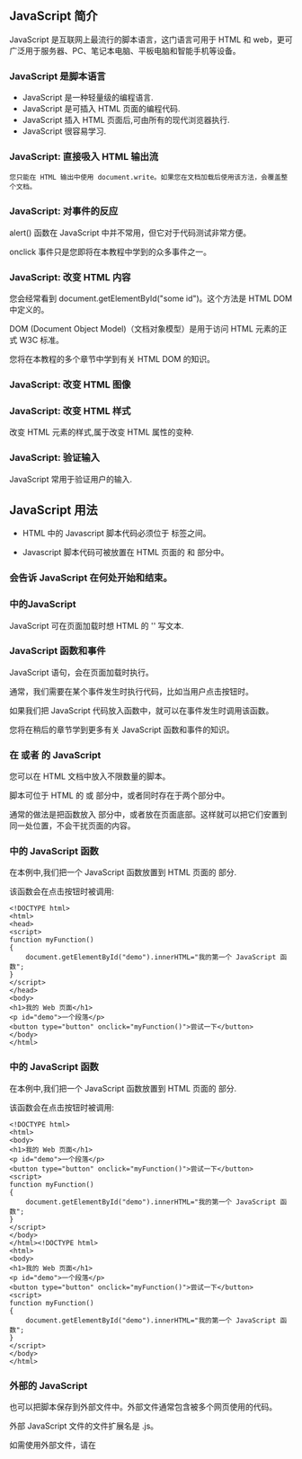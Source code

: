 ## JavaScript 简介

JavaScript 是互联网上最流行的脚本语言，这门语言可用于 HTML 和 web，更可广泛用于服务器、PC、笔记本电脑、平板电脑和智能手机等设备。

### JavaScript 是脚本语言

- JavaScript 是一种轻量级的编程语言.
- JavaScript 是可插入 HTML 页面的编程代码.
- JavaScript 插入 HTML 页面后,可由所有的现代浏览器执行.
- JavaScript 很容易学习.

### JavaScript: 直接吸入 HTML 输出流

	您只能在 HTML 输出中使用 document.write。如果您在文档加载后使用该方法，会覆盖整个文档。

### JavaScript: 对事件的反应

alert() 函数在 JavaScript 中并不常用，但它对于代码测试非常方便。

onclick 事件只是您即将在本教程中学到的众多事件之一。

### JavaScript: 改变 HTML 内容

您会经常看到 document.getElementById("some id")。这个方法是 HTML DOM 中定义的。

DOM (Document Object Model)（文档对象模型）是用于访问 HTML 元素的正式 W3C 标准。

您将在本教程的多个章节中学到有关 HTML DOM 的知识。

### JavaScript: 改变 HTML 图像

### JavaScript: 改变 HTML 样式

改变 HTML 元素的样式,属于改变 HTML 属性的变种.

### JavaScript: 验证输入

JavaScript 常用于验证用户的输入.

## JavaScript 用法

- HTML 中的 Javascript 脚本代码必须位于 <script> 与 </script> 标签之间。

- Javascript 脚本代码可被放置在 HTML 页面的 <body> 和 <head> 部分中。

### <script> 标签

如需在 HTML 页面中插入 JavaScript，请使用 <script> 标签。

<script> 和 </script> 会告诉 JavaScript 在何处开始和结束。

### <body> 中的JavaScript

JavaScript 可在页面加载时想 HTML 的 '<body>' 写文本.

### JavaScript 函数和事件

JavaScript 语句，会在页面加载时执行。

通常，我们需要在某个事件发生时执行代码，比如当用户点击按钮时。

如果我们把 JavaScript 代码放入函数中，就可以在事件发生时调用该函数。

您将在稍后的章节学到更多有关 JavaScript 函数和事件的知识。

### 在 <head> 或者 <body> 的 JavaScript

您可以在 HTML 文档中放入不限数量的脚本。

脚本可位于 HTML 的 <body> 或 <head> 部分中，或者同时存在于两个部分中。

通常的做法是把函数放入 <head> 部分中，或者放在页面底部。这样就可以把它们安置到同一处位置，不会干扰页面的内容。

### <head> 中的 JavaScript 函数

在本例中,我们把一个 JavaScript 函数放置到 HTML 页面的 <head> 部分.

该函数会在点击按钮时被调用:

```
<!DOCTYPE html>
<html>
<head>
<script>
function myFunction()
{
    document.getElementById("demo").innerHTML="我的第一个 JavaScript 函数";
}
</script>
</head>
<body>
<h1>我的 Web 页面</h1>
<p id="demo">一个段落</p>
<button type="button" onclick="myFunction()">尝试一下</button>
</body>
</html>
```

### <body> 中的 JavaScript 函数

在本例中,我们把一个 JavaScript 函数放置到 HTML 页面的<body> 部分.

该函数会在点击按钮时被调用:

```
<!DOCTYPE html>
<html>
<body>
<h1>我的 Web 页面</h1>
<p id="demo">一个段落</p>
<button type="button" onclick="myFunction()">尝试一下</button>
<script>
function myFunction()
{
    document.getElementById("demo").innerHTML="我的第一个 JavaScript 函数";
}
</script>
</body>
</html><!DOCTYPE html>
<html>
<body>
<h1>我的 Web 页面</h1>
<p id="demo">一个段落</p>
<button type="button" onclick="myFunction()">尝试一下</button>
<script>
function myFunction()
{
    document.getElementById("demo").innerHTML="我的第一个 JavaScript 函数";
}
</script>
</body>
</html>
```

### 外部的 JavaScript

也可以把脚本保存到外部文件中。外部文件通常包含被多个网页使用的代码。

外部 JavaScript 文件的文件扩展名是 .js。

如需使用外部文件，请在 <script> 标签的 "src" 属性中设置该 .js 文件：

```
<!DOCTYPE html>
<html>
<body>
<script src="myScript.js"></script>
</body>
</html>
```

你可以将脚本放置于 <head> 或者 <body>中，放在 <script> 标签中的脚本与外部引用的脚本运行效果完全一致。

myScript.js 文件代码如下：

```
function myFunction()
{
    document.getElementById("demo").innerHTML="我的第一个 JavaScript 函数";
}
```

外部脚本不能包含 '<script>' 标签.

## JavaScript Vscode & AI 编程助手

VSCode 完整安装教程参考：https://www.runoob.com/vscode/vscode-tutorial.html

AI 编程助手 —— Fitten Code

## Chrome 浏览器中执行 JavaScript 

参考 https://www.runoob.com/js/js-chrome.html

## JavaScript 输出

### JavaScript 没有任何打印或者输出的函数

### JavaScript 显示数据

JavaScript 可以通过不同的方式来输出数据：

- 使用 window.alert() 弹出警告框.

- 使用 document.write() 方法将内容写到 HTML 文档中。

- 使用 innerHTML 写入到 HTML 元素。

- 使用 console.log() 写入到浏览器的控制台。

### 使用 window.alert()

可以弹出警告框来显示数据:

```
<!DOCTYPE html>
<html>
<body>
<h1>我的第一个页面</h1><p>我的第一个段落。</p>
	
<script>window.alert(5 + 6);
</script>

</body>
</html>
```

### 操作 HTML 元素

如需从 JavaScript 访问某个 HTML 元素,可以是使用 document.getElementByld(Id) 方法.

请使用 'Id' 属性来表示 HTML 元素,bing innerHTML 来获取或插入元素内容:

```
<!DOCTYPE html><html>
<body>

<h1>我的第一个 Web 页面</h1>

	<p id="demo">我的第一个段落</p>

<script>
	document.getElementById("demo").innerHTML = "段落已修改。";
</script>

</body>
</html>
```

以上 JavaScript 语句 (在<script>标签中) 可以在 web 浏览器中执行:

**document.getElementByld("demo")** 是使用 Id 属性来查找 HTML 元素的 JavaScript 代码.

**innerHTML="段落已修改."** 是用于修改元素的 HTML 内容(innerHTML)的 JavaScript 代码.

***在本教程中*** 
- 在大多数情况下,在本教程中,我们将使用上面描述的方法来输出

- 上面的例子直接把 Id="demo" 的 <p> 元素写到 HTML 文档输出中

### 写到 HTML 问到

处于测试目的,可以将 JavaScript 直接写在 HTML 文档中:

```
<!DOCTYPE html><html>
<body><h1>我的第一个 Web 页面</h1>
	<p>我的第一个段落。</p>
	<script>document.write(Date());
</script>

</body>
</html>
```

- 使用 document.write() 可以向文档写入内容.

- 如果在文档已完成加载后执行 document.write,整个 HTML 页面将被覆盖.

```
<!DOCTYPE html>
<html>
<body>
<h1>我的第一个 Web 页面</h1>
<p>我的第一个段落。</p>
<button onclick="myFunction()">点我</button>
<script>
function myFunction() {
   	document.write(Date());
}
</script>
</body>
</html>
```

### 写到控制台

- 如果浏览器支持调试,可以使用 console.log() 方法在浏览器中显示 JavaScript 值.
- 浏览器中使用 F12 来启用调试模式,在调试窗口中点击 "Console" 菜单.

```
<!DOCTYPE html>
<html>
<body>
<h1>我的第一个 Web 页面</h1>
<script>
a = 5;
b = 6;
c = a + b;
console.log(c);
</script>

</body>
</html>
```

***程序中调试是测试,查找及减少 bug(错误)的过程.***

## JavaScript 语法

JavaScript 是一个程序语言.语法规则定义了语言结构.

### JavaScript 语法

- JavaScript 是一个脚本语言

- 它是一个轻量级,但功能强大的编程语言

### JavaScript 字面量

在编程语言中,一般固定值称为字面量,如 3.14

**数字 (Number) 字面量** 可以是整数或者小数,或者是科学计数(e).

**字符串 (String) 字面量** 可以使用单引号或双引号

**表达式字面量** 用于计算

**数组(Array) 字面量** 定义一个数组

**对象(Object) 字面量** 定义一个对象

**函数(Function) 字面量** 定义一个函数

### JavaScript 变量

在编程语言中,变量用于存储数据值

JavaScript 使用关键字 var 来定义变量,使用等号来为变量赋值:

```
var x, lengthx = 5
length = 6
```

变量可以通过变量名访问.在指令式语言中,变量通常是可变的.字面量是一个恒定的值.

变量是一个**名称**.字面量是一个**值**

### JavaScript 操作符

JavaScript 使用 **算数运算符** 来计算值

JavaScript 使用 **赋值运算符** 给变量赋值

JavaScript 语言有多种类型的运算符:

|类型|示例|描述|
|:---:|:---:|:---:|
|赋值,算数和运算符|= + - * /|在 JS 运算符中描述|
|条件,比较及逻辑运算符|== != < >|在 JS 比较运算符中描述|

### JavaScript 语句

在 HTML 中,JavaScript 语句用于向浏览器发出命令.

语句是用分号分隔:

```
x = 5 + 6;
y = x * 10;
```

### JavaScript 关键字

JavaScript 关键字用于识别要执行的操作.

和其他任何编程语言一样,JavaScript 保留了一些关键字为自己所用.

**var** 关键字告诉浏览器创建一个新的变量:

```
var x = 5 + 6;
var y = x * 10;
```

JavaScript 同样保留了一些关键字,这些关键字在当前的语言版本中并没有使用,但在以后 JavaScript 扩展中会用到.

以下是 JavaScript 中最重要的保留关键字 (按字母顺序):

```
abstract	else	instanceof	super
boolean	enum	int	switch
break	export	interface	synchronized
byte	extends	let	this
case	false	long	throw
catch	final	native	throws
char	finally	new	transient
class	float	null	true
const	for	package	try
continue	function	private	typeof
debugger	goto	protected	var
default	if	public	void
delete	implements	return	volatile
do	import	short	while
double	in	static	with
```

### JavaScript 注释

双斜杠 // 后的内容会被浏览器忽略

### JavaScript 数据类型

JavaScript 有多种数据类型: 数字、字符串、数组、对象等等：

```
var length = 16;                                  // Number 通过数字字面量赋值 
var points = x * 10;                              // Number 通过表达式字面量赋值
var lastName = "Johnson";                         // String 通过字符串字面量赋值
var cars = ["Saab", "Volvo", "BMW"];              // Array  通过数组字面量赋值
var person = {firstName:"John", lastName:"Doe"};  // Object 通过对象字面量赋值
```

数据类型的概念

编程语言中,数据类型是一个非常重要的内容.

为了可以操作变量,了解数据类型的概念非常重要.

如果没有使用数据类型,以下实例将无法执行:

```
16 + "Volvo"
```

16 加上 "Volvo" 是如何计算呢? 以上会产生一个错误还是输出以下结果呢？

```
"16Volvo"
```
可以在浏览器尝试执行以上代码查看效果.

### JavaScript 函数

JavaScript 语句可以写在函数内,函数可以重复引用:

**引用一个函数**=调用函数(执行函数内的语句).

```
function myFunction(a, b) {
   	return a * b;         
                     
// 返回 a 乘以 b 的结果
}
```

### JavaScript 字母大小写

JavaScript 对大小写是敏感的.

当编写 JavaScript 语句时,请留意是否关闭大小写切换键.

函数 **getElementByld** 与 **getElementBylD** 是不同的.

同样,变量 **myVariable** 与 **MyVariable** 也是不同的.

### JavaScript 字符集

JavaScript 使用 Unicode 字符集.

Unicode 覆盖了所有的字符,包含标点等字符.

如需进一步了解,请学习 [完整 Unicode 参考手册](https://www.runoob.com/charsets/ref-html-utf8.html)

***JavaScript 中,常见的是驼峰法的命名规则,如 lastName(而不是lastname).***

## JavaScript 语句

JavaScript 语句向浏览器发出的命名.语句的作用是告诉浏览器该做什么.

### JavaScript 语句

JavaScript 语句是发给浏览器的命令.

这些命令的作用是告诉浏览器要做的事情.

下面的 JavaScript 语句向 id="demo" 的 HTML 元素输出文本 "你好 Dolly":

```
document.getElementById("demo").innerHTML = "你好 Dolly";
```

### 分号 ;

分号用于分隔 JavaScript 语句.

通常我们在每条可执行的语句结尾添加分号.

使用分号的另一用处是在一行中编写多条语句.

```
a = 5;
b = 6;
c = a + b;
以上实例也可以这么写:
a = 5; b = 6; c = a + b;
```

***也可能看到不带有分号的案例.在 JavaScript 中,用分号来结束语句是可选的.***

### JavaScript 代码

JavaScript 代码是 JavaScript 语句的序列.

浏览器按照编写顺序依次执行每条语句.

本例向网页输出一个标题和两个段落:

```
document.getElementById("demo").innerHTML="你好 Dolly";
document.getElementById("myDIV").innerHTML="你最近怎么样?";
```

### JavaScript 代码块

JavaScript 可以分批地组合起来.

代码块以左花括号开始,右花括号结束.

代码块的作用是一并地执行语句序列.

本例向网页输出一个标题和两个段落:

```
function myFunction()
{
    document.getElementById("demo").innerHTML="你好Dolly";
    document.getElementById("myDIV").innerHTML="你最近怎么样?";
}
```

### JavaScript 语句标识符

JavaScript 语句通常以一个 **语句标识符** 为开始,并执行该语句.

语句标识符是留着关键字不能作为变量名使用.

下表列出了 JavaScript 语句标识符(关键字):

|语句|描述|
|:---:|:---:|
|break|用于跳出循环.|
|catch|语句块,在 try 语句块执行出错时执行 catch 语句块.|
|continue|跳过循环中的一个迭代|
|do...while|跳过循环中的一个迭代.|
|for|在条件语句为 true 时,可以将代码块执行指定的次数.|
|for...in|用于遍历数组或者对象的属性 (对数组或者对象的属性进行循环操作).|
|function|定义一个函数|
|if...else|用于基于不同的条件来执行不同的动作.|
|return|返回结果,并退出函数|
|switch|用于基于不同的条件来执行不同的动作.|
|throw|抛出 (生成) 错误.|
|try|实现错误处理,与 catch 一同使用.|
|var|声明一个变量.|
|while|当条件语句为 true 时,执行语句块.|

### 空格

JavaScript 会忽略多余的空格.可以向脚本添加空格,来提高其可读性.下面的两行代码是等效的:

```
var person="runoob";
var person = "runoob";
```

### 对代码行进行折行

可以在文本字符串中使用反斜杠对代码行进行换行.下面的例子是正确的显示:

```
document.write("你好 \
世界!");
```

不过,不能向这样换行:

```
document.write \ 
("你好世界!");
```

**知识点**: JavaScript 是脚本语言,浏览器会在读取代码时,逐行地执行脚本代码.而对于传统编程来说,会在执行前对所有代码进行编译.

## JavaScript 注释

JavaScript 注释可用于提高代码的可读性.

### JavaScript 注释

JavaScript 不会执行注释.

可以添加注释来对 JavaScript 进行解释,或者提高代码的可读性.

单行注释以 // 开头.

本例用单行注释来解释代码:

```
// 输出标题：
document.getElementById("myH1").innerHTML="欢迎来到我的主页";
// 输出段落：
document.getElementById("myP").innerHTML="这是我的第一个段落。";
```

### JavaScript 多行注释

多行注释以 /* 开始,以 */ 结尾.

下面的例子使用多行注释来解释代码:

```
/*
下面的这些代码会输出
一个标题和一个段落
并将代表主页的开始
*/
document.getElementById("myH1").innerHTML="欢迎来到我的主页";
document.getElementById("myP").innerHTML="这是我的第一个段落。";
```

### 使用注释来阻止执行

在下面的例子中,注释用于阻止其中一条代码行的执行 (可用于调试):

```
// document.getElementById("myH1").innerHTML="欢迎来到我的主页";
document.getElementById("myP").innerHTML="这是我的第一个段落。";
```

在下面的例子中,注释用于阻止代码块的执行 (可用于调试):

```
/*
document.getElementById("myH1").innerHTML="欢迎来到我的主页";
document.getElementById("myP").innerHTML="这是我的第一个段落。";
*/
```

### 在行末使用注释

在下面的例子中,我们把注释放到代码行的结尾处:

```
var x=5;    // 声明 x 并把 5 赋值给它
var y=x+2;  // 声明 y 并把 x+2 赋值给它
```

## JavaScript 变量

变量是用于存储信息的"容器".

在 JavaScript 中,变量用于存储数据,并可以在程序执行过程中动态更改.

在 JavaScript 中,变量可以存储各种类型的数据,如数字、字符串、对象、函数等.

变量名是标识符,用于引用存储在变量中的数据.

在 JavaScript 中,可以使用 var、let 和 const 关键字来声明变量。

- var：ES5 引入的变量声明方式，具有函数作用域。

- let：ES6 引入的变量声明方式，具有块级作用域。

- const：ES6 引入的常量声明方式，具有块级作用域，且值不可变。

```
var x=5;
var y=6;
var z=x+y;
```

**就像代数那样**

x=5

y=6 

z=x+y

在代数中,我们使用字母(比如 x) 来保存值 (比如 5).

通过上面的表达式 z=x+y,我们能够计算出 z 的值为 11.

在 JavaScript 中,这些字母被称为变量.

***可以把变量看作存储数据的容器.***

### JavaScript 变量

与代数一样,JavaScript 变量可用于存放值 (比如 x = 5) 和表达式 (比如 z = x + y).

变量可以使用短名称 (比如 x 和 y),也可以使用描述性更好的名称 (比如 age,sum,totavolume).

- 变量必须以字母开头

- 变量也能以 $ 和 _ 符号开头 (不过我们不推荐这么做)

- 变量名称对大小写敏感 (y 和 Y 是不同的变量)

***JavaScript 语句和 JavaScript 变量都对大小写敏感.***

### JavaScript 数据类型

JavaScript 变量还能保存其他数据类型,比如文本值(name="Bill Gates").

在 JavaScript 中,类似 "Bill Gates" 这样一条文本被称为字符串.

JavaScript 变量有很多种类型,但是现在,我们只关注数字和字符串.

当我们向变量分配文本值时,应该用双引号或单引号包围这个值.

当我们向变量赋的值是数值时,不要使用引号.如果我们用引号包围数值,该值会被作为文本来处理.

```
var pi=3.14;  
// 如果你熟悉 ES6，pi 可以使用 const 关键字，表示一个常量
// const pi = 3.14;
var person="John Doe";
var answer='Yes I am!';
```

### 声明 (创建) JavaScript 变量

在 JavaScript 中创建变量通常称为"声明"变量.

我们使用 var 关键词来声明变量:

```
var carname;
```

变量声明之后,该变量是空的 (它没有值).

如需向变量赋值,请使用等号:

```
carname="Volvo";
```

不过也可以在声明变量时对其赋值:

```
var carname="Volvo";
```

在下面的例子中,我们创建了名为 carname 的变量,并向其赋值"Volvo",然后把它放入 id="demo" 的 HTML 段落中:

```
var carname="Volvo";
document.getElementById("demo").innerHTML=carname;
```

**var 声明特点**:

- 变量可以重复声明 (覆盖原变量).

- 变量未赋值时,默认值为 undefined.

- var 声明的变量会提升 (Hoisting),但不会初始化.

***一个好的编程习惯,在代码开始处,统一对需要的变量进行声明.***

### 一条语句,多个变量

我们可以在一条语句中声明很多变量.该语句以 var 开头,并使用逗号分隔变量即可:

```
var lastname="Doe", age=30, job="carpenter";
```

声明也可横跨多行:

```
var lastname="Doe",
age=30,
job="carpenter";
```

一条语句中声明的多个变量不可以同时赋同一个值:

```
var x, y, z = 1;
```

x,y 为 undefined, z 为 1.

### Value = undefined

在计算机程序中,经常会声明无值的变量.未使用值来声明的变量,其值实际上是 undefined.

在执行过以下语句后,变量 carname 的值将是 undefined:

```
var carname;
```
### 重新声明 JavaScript 变量

若果重新声明 JavaScript 变量,该变量的值不会丢失.

在以下两条语句执行后,变量 carname 的值依然是 "Volvo":

```
var
carname="Volvo"; 
var carname;
```

### JavaScript 算数

我们可以通过 JavaScript 变量来做算数,使用的是 = 和 + 这类运算符:

```
y=5;
x=y+2;
```

### 使用 let 和 const (ES6)

在 2015 年以前,我们使用 var 关键字来声明 JavaScript 变量.

在 2015 后的 JavaScript 版本 (ES6) 允许我们使用 const 关键字来定义一个变量,使用 let 关键字定义的限定范围内作用域的变量.

**let**

let 是 ES6 引入的新变量声明方式,推荐使用.

**let 语法:**

```
let variableName = value;let variableName = value;
```

```
let city = "北京";
let age = 30;
console.log(city, age); // 输出: 北京 30
```

**const**

const 用于定义常量,即一旦赋值后,变量的值不能再被修改.

**const 语法**:

```
const variableName = value;
```

```
const z = 10;
// z = 20; // 报错，常量不可重新赋值
if (true) {
    const z = 20; // 不同的常量
    console.log(z); // 输出 20
}
console.log(z); // 输出 10
```

更多 const 和 let 内容可以参阅: [JavaScript let 和 const](https://www.runoob.com/js/js-let-const.html).

## JavaScript 数据类型

**值类型(基本类型):** 字符串 (String)、数字（Number）、空（Null）、未定义 （undefined）、Symbol。

**引用数据类型:** 对象 （Object）、数组 （Array）、函数 （Function），还有两个特殊的对象：正则 （RegExp） 和 日期 （Date）。

**注:** ***Symbol 是 ES6 引入的一种新的原始数据类型,表示独一无二的值.***

### JavaScript 拥有动态类型

JavaScript 拥有动态类型.这意味着相同的变量可用作不同的类型:

```
var x;               
	// x 为 undefinedvar x = 5;           
	// 现在 x 为数字
var x = "John";      // 现在 x 为字符串
```

变量的数据类型可以使用 typeof 操作符来查看:

```
typeof "John"                // 返回 string
typeof 3.14                  // 返回 number
typeof false                 // 返回 boolean
typeof [1,2,3,4]             // 返回 object
typeof {name:'John', age:34} // 返回 object
```

**typeof[1,2,3,4] 返回 "object"**,这是 JavaScript 早期设计的一个"缺陷",数组本质上是特殊类型的对象.

正确检测数组的方法:

```
Array.isArray([1,2,3]); // true
[1,2,3] instanceof Array; // true
```

### JavaScript 字符串

字符串是存储字符 (比如 "Bill Gates") 的变量.

字符串可以是引号中的任意文本.可以使用单引号或双引号:

```
var
carname="Volvo XC60";
var
carname='Volvo XC60';
```

可以在字符串中使用引号,只要不匹配包围字符串的引号即可:

```
var answer="It's alright";
var answer="He is called 'Johnny'";
var answer='He is called "Johnny"';
```

### JavaScript 数字

JavaScript 只有一种数字类型.数字可以带小数点,也可以不带:

```
var x1=34.00;      //使用小数点来写
var
x2=34;             //不使用小数点来写
```

极大或极小的数字可以通过科学 (指数) 计数法来书写:

```
var y=123e5;      // 12300000
var z=123e-5;     // 0.00123
```

### JavaScript 布尔

布尔 (逻辑) 只能有两个值:true 或 false.

```
var x=true;
var y=false;
```

### JavaScript 数组

下面的代码创建名为 cars 的数组:

```
var cars=new Array();
cars[0]="Saab";
cars[1]="Volvo";
cars[2]="BMW";
```

或者 (condensed array):

```
var cars=new Array("Saab","Volvo","BMW");
```

或者 (literal array):

```
var cars=["Saab","Volvo","BMW"];
```

### JavaScript 对象

对象由花括号分隔,在括号内部,对象的属性以名称和值对的形式 (name : value) 来定义.属性由逗号分隔:

```
var person={firstname:"John", lastname:"Doe", id:5566};
```

上面例子中的对象 (person) 有三个属性: firstname、lastname 以及 id.

空格和折行无关紧要.声明可横跨多行:

```
var person={
firstname : "John",
lastname  : "Doe",
id        :  5566
};
```

对象属性由两种寻址方式:

```
name=person.lastname;
name=person["lastname"];
```

### Undefined 和 Null

Undefined 这个值表示变量不含有值.

可以通过变量的值设置为 null 来清空变量.

```
cars=null;
person=null;
```

### 声明变量类型

当我们声明新变量时,可以使用关键字 "new" 来声明其类型:

```
var carname=new String;
var x=      new Number;
var y=      new Boolean;
var cars=   new Array;
var person= new Object;
```

***JavaScript 变量均为对象.当我们声明一个变量时,就创建了一个新的对象.***

## JavaScript 对象

JavaScript 对象是拥有属性和方法的数据.

在 JavaScript 中,几乎所有的事物都是对象.

***在 JavaScript 中,对象是非常重要的,当我们理解了对象,就可以了解 JavaScript.***

以下代码为变量 **car** 设置值为 "Fiat":

```
var car = "Fiat";
```

对象也是一个变量,但对象可以包含多个值 (多个变量),每个值以 **name:value** 对呈现.

```
var car = {name:"Fiat", model:500, color:"white"};
```

以上实例中,3个值 ("Fiat",500,"white")赋予变量 car.

***JavaScript 对象是变量的容器.***

### 对象定义

你可以使用字符来定义和创建 JavaScript 对象:

```
var person = {firstName:"John", lastName:"Doe", age:50, eyeColor:"blue"};
```

定义 JavaScript 对象可以跨越多行,空格跟换行不是必须的:

```
var person = {
    firstName:"John",
    lastName:"Doe",
    age:50,
    eyeColor:"blue"
};var person = {
    firstName:"John",
    lastName:"Doe",
    age:50,
    eyeColor:"blue"
};
```

### 对象属性

可以说 "JavaScript 对象是变量的容器".

但是,我们通常认为 "JavaScript 对象是键值对的容器".

键值对通常写法为 **name : value** (键与值以冒号分隔).

键值对在 JavaScript 对象通常称为 **对象属性**.

***JavaScript 对象是属性变量的容器.***

对象键值对的写法类似于:

- PHP 这种的关联数组

- Python 中的字典

- C 语言中的哈希表

- Java 中的哈希映射

- Ruby 和 Perl 中的哈希表

### 访问对象属性

我们可以通过两种方式访问对象属性:

```
person.lastName;
```

```
person["lastName"];
```

### 对象方法

对象的方法定义了一个函数,并作为对象的属性存储.

对象方法通过添加 () 调用 (作为一个函数).

该实例访问了 person 对象的 fullName() 方法:

```
name = person.fullName();
```

如果要访问 person 对象的 fullName 属性,它将作为一个定义函数的字符串返回:

```
name = person.fullName;
```

***JavaScript 对象是属性和方法的容器.***

### 访问对象的方法

可以使用以下语法创建对象方法:

```
methodName : function() {
    // 代码 
}
```

可以使用以下语法访问对象方法:

```
objectName.methodName()
```

通常 fullName() 是作为 person 对象的一个方法,fullName 是作为一个属性.

如果使用 fullName 属性,不添加 **()**,它会返回函数的定义:

```
objectName.methodName
```

有多种方式可以创建,使用和修改 JavaScript 对象.

同样也有多种方式用来创建,使用和修改属性和方法.

### 更多实例

[创建 JavaScript 对象Ⅰ](https://www.runoob.com/try/tryit.php?filename=tryjs_object_create_1)

[创建 JavaScript 对象 Ⅱ](https://www.runoob.com/try/tryit.php?filename=tryjs_object_create_2)

[访问对象属性Ⅰ](https://www.runoob.com/try/tryit.php?filename=tryjs_object_properties_1)

[访问对象 Ⅱ](https://www.runoob.com/try/tryit.php?filename=tryjs_object_properties_2)

[函数属性作为一个方法访问](https://www.runoob.com/try/tryit.php?filename=tryjs_object_method)

[函数属性作为一个属性访问](https://www.runoob.com/try/tryit.php?filename=tryjs_object_function)

### JavaScript 函数

函数是由事件驱动的或者当它被调用时执行的可重复使用的代码块.

```
<!DOCTYPE html>
<html>
<head>
<meta charset="utf-8">
<title>测试实例</title>
<script>
function myFunction()
{
    alert("Hello World!");
}
</script>
</head>
 
<body>
<button onclick="myFunction()">点我</button>
</body>
</html><!DOCTYPE html>
<html>
<head>
<meta charset="utf-8">
<title>测试实例</title>
<script>
function myFunction()
{
    alert("Hello World!");
}
</script>
</head>
 
<body>
<button onclick="myFunction()">点我</button>
</body>
</html>
```

### JavaScript 函数语法

函数就是包裹在花括号中的代码块,前面使用了关键词 function:

```
function functionname()
{
    // 执行代码
}
```

当调用函数时,会执行函数内的代码.

可以在某事件发生时直接调用函数 (比如当用户点击按钮时),并且可由 JavaScript 在任何位置进行调用.

***JavaScript 对大小写敏感.关键词 function 必须是小写的,并且必须以与函数名称相同的大小写来调用函数.***

### 调用带参数的函数

在调用函数时,可以向其传递值,这些值被称为参数.

这些参数可以在函数中使用.

可以发送任意多的参数,由逗号 (,) 分隔:

```
myFunction(argument1,argument2)
```

当声明函数时,请把参数作为变量来声明:

```
function myFunction(var1,var2)
{
代码
}
```

变量和参数必须以一致的顺序出现.第一个变量就是第一个被传递的参数的给定的值,以此类推.

```
<p>点击这个按钮，来调用带参数的函数。</p>
<button onclick="myFunction('Harry Potter','Wizard')">点击这里</button>
<script>
function myFunction(name,job){
    alert("Welcome " + name + ", the " + job);
}
</script>
```

上面的函数在按钮被点击时会提示 "Welcome Harry Potter,the Wizard".

函数很灵活,可以使用不同的参数来调用该函数,这样就会给出不同的消息:

```
<button onclick="myFunction('Harry Potter','Wizard')">点击这里</button>
<button onclick="myFunction('Bob','Builder')">点击这里</button>
```

根据点击的不同的按钮,上面的例子会提示 "Welcome Harry Potter,the Wizard" 或 "Welcome Bob,the Builder".

### 带有返回值的函数

有时,我们会希望函数将值返回调用它的地方.

通过使用 return 语句就可以实现.

在使用 return 语句时,函数会停止执行,并返回指定的值.

**语法**

```
function myFunction()
{
    var x=5;
    return x;
}
```

上面的函数会返回值 5.

***注意:*** 整个 JavaScript 并不会停止执行,仅仅是函数.JavaScript 将继续执行代码,从调用函数的地方.

函数调用将被返回值取代:

```
var myVar=myFunction();
```

myVar 变量的值是 5,也就是函数 "myFunction()" 所返回的值.

即使不把它保存为变量,也可以使用返回值:

```
document.getElementById("demo").innerHTML=myFunction();
```

"demo" 元素的 innerHTML 将成为 5,也就是函数 "myFunction()" 所返回的值.

可以使返回值基于传递到函数中的参数:

```
function myFunction(a,b)
{
    return a*b;
}
 
document.getElementById("demo").innerHTML=myFunction(4,3);
```

"demo" 元素的 innerHTML 将是:

12

在我们仅仅希望退出函数时,也可使用 return 语句.返回值是可选的:

```
function myFunction(a,b)
{
    if (a>b)
    {
        return;
    }
    x=a+b
}
```

如果 a 大于 b,则上面的代码将退出函数,并不会计算 a 和 b 的总和.

### 局部 JavaScript 变量

在 JavaScript 函数内部声明的变量 (使用 var) 是局部变量,所以只能在函数内部访问它. (该变量的作用域是局部的).

我们可以在不同的函数中使用名称相同的局部变量,因为只有声明过该变量的函数才能识别出该变量.

只要函数运行完毕,本地变量就会被删除.

### 全局 JavaScript 变量

在函数外声明的变量是全局变量,网页上的所有脚本和函数都能访问它.

### JavaScript 变量的生存期

JavaScript 变量的生命周期从它们被声明的时间开始.

局部变量会在函数运行以后被删除.

全局变量会在页面关闭后被删除.

### 向未声明的 JavaScript 变量分配值

如果我们把值赋给尚未声明的变量,该变量将被自动作为 window 的一个属性.

这条语句:

```
carname="Volvo";
```

将声明 window 的一个属性 carname.

非严格模式下给未声明变量赋值创建的全局变量,是全局对象的可配置属性,可以删除.

```
var var1 = 1; // 不可配置全局属性
var2 = 2; // 没有使用 var 声明，可配置全局属性

console.log(this.var1); // 1
console.log(window.var1); // 1
console.log(window.var2); // 2

delete var1; // false 无法删除
console.log(var1); //1

delete var2; 
console.log(delete var2); // true
console.log(var2); // 已经删除 报错变量未定义
```

## JavaScript 作用域

作用域是可访问变量的集合.

### JavaScript 作用域

在 JavaScript 中,对象和函数同样也是变量.

**在 JavaScript 中,作用域为可访问变量,对象,函数的集合.**

JavaScript 函数作用域:作用域在函数内修改.

### JavaScript 局部作用域

变量在函数内声明,变量为局部变量,具有局部作用域.

局部变量:只能在函数内部访问.

```
// 此处不能调用 carName 变量
function myFunction() {
    var carName = "Volvo";
    // 函数内可调用 carName 变量
}
```

因为局部变量只作用于函数内,所以不同的函数可以使用相同名称的变量.

局部变量在函数开始执行时创建,函数执行完后局部变量会自动销毁.

### JavaScript 全局变量

变量在函数外定义,即为全局变量.

全局变量有 **全局作用域**:网页中所有脚本和函数均可使用.

```
var carName = " Volvo";
 
// 此处可调用 carName 变量
function myFunction() {
    // 函数内可调用 carName 变量
}
```

如果变量在函数内没有声明 (没有使用 var 关键字),该变量为全局变量.

以下实例中 carName 在函数内,但是为全局变量.

```
// 此处可调用 carName 变量
 
function myFunction() {
    carName = "Volvo";
    // 此处可调用 carName 变量
}
```

### JavaScript 变量生命周期

JavaScript 变量生命周期在它声明时初始化.

局部变量在函数执行完毕后销毁.

全局变量在页面关闭后销毁.

### 函数参数

函数参数只在函数内起作用,是局部变量.

### HTML 中的全局变量

在 HTML 中,全局变量是 window 对象,所以 window 对象可以调用函数内的未声明 (未加 var) 的局部变量.

**注意:** 所有全局变量都属于 window 对象.

```
//此处可使用 window.carName
 
function myFunction() {
    carName = "Volvo";
}
```

### 你知道吗?

***你的全局变量,或者函数,可以覆盖 window 对象的变量或者函数.***

***局部变量,包括 window 对象可以覆盖全局变量和函数.***

在 JavaScript 中,函数内部的局部变量通常不可以直接被外部访问,但有几种方式可以将函数内部的局部变量暴露给外部作用域,具体如下:

- **通过全局对象:** 在函数内部,可以通过将局部变量赋值给 window 对象的属性来使其成为全局可访问的.例如,使用 **window.a = a;** 语句,可以在函数外部通过 **window.a** 访问到这个局部变量的值

- **定义全局变量:** 在函数内部不使用 **var、let** 或 **const** 等关键字声明变量时，该变量会被视为全局变量，从而可以在函数外部访问。但这种做法通常不推荐，因为它可能导致意外的副作用和代码难以维护。

- **返回值:** 可以通过在函数内部使用 **return** 语句返回局部变量的值,然后在函数外部接收这个返回值.这样,虽然局部变量本身不会被暴露,但其值可以通过函数调用传递到外部.

- **闭包:** JavaScript 中的闭包特性允许内部函数访问外部函数的局部变量.即使外部函数执行完毕后,其局部变量仍然可以被内部函数引用.

- **属性和方法:** 定义在全局作用域中的变量和函数都会变成 window 对象的属性和方法,因此可以在调用时省略 window,直接使用变量名或函数名.

## JavaScript 事件

HTML 事件是发生在 HTML 元素上的事情.

挡在 HTML 页面中使用 JavaScript 时,JavaScript 可以触发这些事件.

### HTML 事件

HTML 事件可以是浏览器行为,也可以是用户行为.

以下是 HTML 事件的实例:

- HTML 页面完成加载

- HTML input 字段改变时

- HTML 按钮被点击

通常,当事件发生时,可以做这些事情.

在事件触发时 JavaScript 可以执行一些代码.

HTML 元素中可以添加事件属性,使用 JavaScript 代码来添加 HTML 元素.

单引号:

```
<some-HTML-element some-event='JavaScript 代码'>
```

双引号:

```
<some-HTML-element some-event="JavaScript 代码">
```

在以下实例中,按钮元素中添加了 onclick 属性 (并加上代码):

```
<button onclick="getElementById('demo').innerHTML=Date()">现在的时间是?</button>
```

以上实例中,JavaScript 代码将修改 id="demo" 元素的内容.

在下一个实例中,代码将修改自身元素的内容 (使用 **this**.innerHTML):

```
<button onclick="this.innerHTML=Date()">现在的时间是?</button>
```

*** JavaScript 代码通常是几行代码.比较常见的是通过事件属性来调用:***

```
<button onclick="displayDate()">现在的时间是?</button>
```

### 常见的 HTML 事件

下面是一些常见的 HTML 事件的列表:

|事件|描述|
|:---:|:---:|
|onchange|HTML 元素改变|
|onclick|用户点击 HTML 元素|
|onmouseover|鼠标指针移动到指定的元素上时发生|
|onmouseout|用户从一个 html 元素上移开鼠标时发生|
|onkeydown|用户按下键盘按键|
|onload|浏览器已完成页面的加载|

更多事件列表: [JavaScript 参考手册 - HTML DOM 事件](https://www.runoob.com/jsref/dom-obj-event.html).

### JavaScript 可以做什么?

事件可以用于处理表单验证,用户输入,用户行为及浏览器动作:

- 页面加载时触发事件

- 页面关闭时触发事件

- 用户点击按钮执行动作

- 验证用户输入内容的合法性

- 等等...

可以使用多种方法来执行 JavaScript 事件代码:

- HTML 事件属性可以直接执行 JavaScript 代码

- HTML 事件属性可以调用 JavaScript 函数

- 可以为 HTML 元素指定自己的事件处理程序

- 可以阻止事件的发生.

- 等等...

***在 HTML DOM 章节中将会学到更多关于事件及事件处理程序的知识.***

## JavaScript 字符串

JavaScript 字符串用于存储和处理文本.

### JavaScript 字符串

字符串可以存储一系列字符,如 "John Doe".

字符串可以是插入到引号中的任何字符.可以使用单引号或双引号:

```
var
carname = "Volvo XC60";
var
carname = 'Volvo XC60';
```

可以使用索引位置来访问字符串中的每个字符:

```
var character = carname[7];
```

字符串的索引从 0 开始,这意味着第一个字符索引值为 `[0]`,第二个为`[1]`,以此类推.

```
const name = "RUNOOB";
let letter = name[2];

document.getElementById("demo").innerHTML = letter;
```

可以在字符串中使用引号,字符串中的引号不要与字符串的引号相同:

```
var answer = "It's alright";
var answer = "He is called 'Johnny'";
var answer = 'He is called "Johnny"';
```

也可以在字符串添加转义符来使用引号:

```
var x = 'It\'s alright';
var y = "He is called \"Johnny\"";
```

### 字符串长度

可以使用内置属性 length 来计算字符串的长度:

```
var txt = "ABCDEFGHIJKLMNOPQRSTUVWXYZ";var sln = txt.length;
```

### 特殊字符

在 JavaScript 中,字符串写在单引号或双引号中.

因为这样,以下实例 JavaScript 无法解析:

```
"We are the so-called "Vikings" from the north."
```

字符串 "We are the so-called" 被截断.

如何解决以上问题呢?可以使用反斜杠 (\) 来转义 "Vikings" 字符串中的双引号,若下:

```
"We are the so-called \"Vikings\" from the north."
```

反斜杠是一个**转义字符**.转义字符将特殊字符转换为字符串字符:

转义字符 (\) 可以用于转义撇号,换行,引号,等其他特殊字符:

|代码|输出|
|:---:|:---:|
|\'|单引号|
|\"|双引号|
|\\|反斜杠|
|\n|换行|
|\r|回车|
|\t|tab (制表符)|
|\b|退格符|
|\f|换页符|

### 字符串可以是对象

通常, JavaScript 字符串是原始值,可以使用字符创建: **var firstName = "John"**

但我们也可以使用 new 关键字将字符串定义为一个对象: **var firstName = new String("John")

```
var x = "John";
var y = new String("John");
typeof x //  返回 String
typeof y // 返回 Object
```

***不要创建 String 对象.它会拖慢执行速度,并可能产生其他副作用:***

```
var x = "John";              
var y = new String("John");
(x === y) // 结果为 false，因为 x 是字符串，y 是对象var x = "John";              
var y = new String("John");
(x === y) // 结果为 false，因为 x 是字符串，y 是对象
```

=== 为绝对相等,即数据类型与值都必须相等.

### 字符串属性和方法

原始值字符串,如 "John",没有属性和方法(因为他们不是对象).

原始值可以使用 JavaScript 的属性和方法,因为 JavaScript 在执行方法和属性时可以吧原始值当作对象.

**字符串方法我们将在下一章节中介绍**

### 字符串属性

|属性|描述|
|:---:|:---:|
|constructor|返回创建字符串属性的函数|
|length|返回字符串的长度|
|prototype|允许向对象添加属性和方法|

### 字符串方法

更多方法实例可以参见: [JavaScript String 对象](https://www.runoob.com/jsref/jsref-obj-string.html).

|方法|描述|
|:---:|:---:|
|charAt()|返回指定索引位置的字符|
|charCodeAt()|返回指定索引位置字符 Unicode 值|
|concat()|连接两个或多个字符串,返回连接后的字符串|
|fromCharCode()|将 Unicode 转换为字符串|
|indexOf()|返回字符串中检索指定字符第一次出现的位置|
|lastIndexOf()|返回字符串中检索指定字符最后一次出现的位置|
|localeCompare()|用本地特定的顺序来比较连个字符串|
|match()|找到一个或多个正则表达式的匹配|
|replace()|替换与正则表达式匹配的子串|
|search()|检索与正则表达式相匹配的值|
|slice()|提取字符串的片段,并在新的字符串中返回被提取的部分|
|split()|吧字符串分割为子字符串的数组|
|substr()|从起始索引号提取字符串中指定数目的字符|
|substring()|提取字符串中两个指定的索引号之间的字符|
|toLocaleLowerCase()|根据主机的语言环境把字符串转换为小写,只有几种语言 (如土耳其语) 具有地方特有的大小写映射|
|toLocaleUpperCase()|根据主机的语言环境把字符串转换为大写,只有几种语言 (如土耳其语) 具有地方特有的大小写映射|
|toLowerCase()|把字符串转换为小写|
|toString()|返回字符串对象值|
|toUpperCase()|把字符串转换为大写|
|trim()|移除字符串首位空白|
|valueOf()|返回某个字符串对象的原始值|

## JavaScript 字符串模板

### JavaScript 模板字符串

JavaScript 中的模板字符串是一种方便的字符串语法,允许在字符串中嵌入表达式和变量.

模板字符串使用单引号 `` 作为字符串的定界符分隔的字面量.

模板字面量是用单引号 (`) 分隔的字面量,允许多行字符串、带嵌入表达式的字符串插值和一种叫带标签的模板的特殊结构

**语法**

```
`string text`

`string text line 1
 string text line 2`

`string text ${expression} string text`

tagFunction`string text ${expression} string text`
```

**参数**

- **string text:** 将成为模板字面量的一部分的字符串文本.几乎允许所有字符,包括换行符和其他空白字符.但是,除非使用了标签函数,否则无效的转义序列将导致语法错误.

- **expression:** 要插入当前位置的表达式,其值被转换为字符串或传递给 tagFunction.

- **tagFunction:** 如果指定,将使用模板字符串数组和替换表达式调用它,返回值将成为模板字面量的值.

```
let text = `Hello RUNOOB!`;
```

**浏览器支持**

Chrome,Edge,Firefox,Safari,Opera

模板字符串中可以同时使用单引号和双引号:

```
let text = `He's often called "Runoob"`;
```

模板字符串还支持多行文本,而无需使用特殊的转义字符;

```
const multiLineText = `
  This is
  a multi-line
  text.
`;
```

若要转义模板字面量中的反引号 (\`),需在反引号之前加一个反斜杠 (\\).

```
`\`` === "`"; // true
```

模板字面量用反引号 (\`) 扩起来,二部是双引号 (") 或单引号 (') .

除了普通字符串外,模板字面量还可以包含占位符 ———— 一种由美元符号和大括号分隔的嵌入式表达式： **${expression}**.

字符串和占位符被传递给一个函数 (要么是默认函数,要么是自定义函数).默认函数 (当未提供自定义函数时) 只执行字符串插值来替换占位符,然后将这些部分拼接到一个字符串中.

模板字符串中允许我们使用变量:

```
const name = 'Runoob';
const age = 30;
const message = `My name is ${name} and I'm ${age} years old.`;
```

以上实例中,**${name}** 和 **${age}** 是模板字符串的表达式部分,它们被包含在 **${}** 内部,并在运行时求值.

模板字符串允许我们在字符串中引用变量、执行函数调用和进行任意的 JavaScript 表达式.

模板字符串中允许我们使用表达式:

```
let price = 10;
let VAT = 0.25;

let total = `Total: ${(price * (1 + VAT)).toFixed(2)}`;
```

模板字符串当作 HTML 模板使用:

```
let header = "";
let tags = ["RUNOOB", "GOOGLE", "TAOBAO"];

let html = `<h2>${header}</h2><ul>`;
for (const x of tags) {
  html += `<li>${x}</li>`;
}

html += `</ul>`;
```

## JavaScript 运算符

**运算符 = 用于赋值**

**运算符 + 用于加值**

运算符 = 用于给 JavaScript 变量赋值.

算术运算符 **+** 用于把值加起来.

```
y=5;
z=2;
x=y+z;
```

以上语句执行后,x 的值是:

7

### JavaScript 算术运算符

与 / 或 值之间的算术运算符.

**y=5**,下面的表格解释了这些算术运算符:

|运算符|描述|例子|x 运算结果|y 运算结果|在线实例|
|:---:|:---:|:---:|:---:|:---:|:---:|
|+|加法|x=y+2|7|5|[实例](https://www.runoob.com/try/try.php?filename=tryjs_oper_add)|
|-|减法|x=y-2|3|5|[实例](https://www.runoob.com/try/try.php?filename=tryjs_oper_sub)|
|*|乘法|x=y*2|10|5|[实例](https://www.runoob.com/try/try.php?filename=tryjs_oper_mult)|
|/|除法|x=y/2|2.5|5|[实例](https://www.runoob.com/try/try.php?filename=tryjs_oper_div)|
|%|取模 (余数)|x=y%2|1|5|[实例](https://www.runoob.com/try/try.php?filename=tryjs_oper_mod)|
|++|自增|x=++y|6|6|[实例](https://www.runoob.com/try/try.php?filename=tryjs_oper_incr)|
||自增|x=y++|5|6|[实例](https://www.runoob.com/try/try.php?filename=tryjs_oper_incr2)|
|--|自减|x=--y|4|4|[实例](https://www.runoob.com/try/try.php?filename=tryjs_oper_decr)|
||自减|x=--y|5|4|[实例](https://www.runoob.com/try/try.php?filename=tryjs_oper_decr2)|

### JavaScript 赋值运算符

赋值运算符用于给 JavaScript 变量赋值.

给定 **x=10** 和 **y=5**,下面的表格解释了赋值运算符:

|运算符|例子|等同于|运算结果|在线实例|
|:---:|:---:|:---:|:---:|:---:|
|=|x=y||x=5|[实例](https://www.runoob.com/try/try.php?filename=tryjs_oper_equal)|
|+=|x+=y|x=x+y|x=15|[实例](https://www.runoob.com/try/try.php?filename=tryjs_oper_plusequal)|
|-=|x-=y|x=x-y|x=5|[实例](https://www.runoob.com/try/try.php?filename=tryjs_oper_minequal)|
|*=|x*=y|x=x*y|x=50|[实例](https://www.runoob.com/try/try.php?filename=tryjs_oper_multequal)|
|/=|x/=y|x=x/y|x=2|[实例](https://www.runoob.com/try/try.php?filename=tryjs_oper_divequal)|
|%=|x%=y|x=x%y|x=0|[实例](https://www.runoob.com/try/try.php?filename=tryjs_oper_modequal)|

### 用于字符串的 + 运算符

**+** 运算符用于把文本值或字符串变量加起来 (连接起来).

如需把两个或多个字符串变量连接起来,请使用 **+** 运算符.

```
txt1="What a very";
txt2="nice day";
txt3=txt1+txt2;
```

txt3 运算结果如下:

What a verynice day

要想在两个字符串之间增加空格,需要把空格插入一个字符串之中:

```
txt1="What a very ";
txt2="nice day";
txt3=txt1+txt2;
```

在以上语句执行后,变量 txt3 包含的值是:

What a very nice day

### 对字符串和数字进行加法运算

两个数字相加,返回数字相加的和,若果数字与字符串相加,返回字符串,如下实例:

```
x=5+5;
y="5"+5;
z="Hello"+5;
```

x,y,和 z 输出结果为:

```
10
55
Hello5
```

**规则**:如果把数字与字符串相加,结果将成为字符串!

## JavaScript 比较

### JavaScript *比较*和*逻辑运算符*

比较和逻辑运算符用于测试 *true* 或者 *false*.

### 比较运算符

比较运算符在逻辑语句中使用,以测定变量或值是否相等.

x=5,下面的表格解释了比较运算符:

|运算符|描述|比较|返回值|实例|
|:---:|:---:|:---:|:---:|:---:|
|==|等于|x==8|false|[实例](https://www.runoob.com/try/try.php?filename=tryjs_comparison1)|
|||x==5|true|[实例](https://www.runoob.com/try/try.php?filename=tryjs_comparison2)|
|===|绝对等于 (值和类型均相等)|x==="5"|false|[实例](https://www.runoob.com/try/try.php?filename=tryjs_comparison3)|
|||x===5|true|[实例](https://www.runoob.com/try/try.php?filename=tryjs_comparison4)|
|!=|不等于|x!=8|true|[实例](https://www.runoob.com/try/try.php?filename=tryjs_comparison5)|
|!===|严格不等于运算符 (值和类型有一个不相等,或者两个都不相等)|x!=="5"|true|[实例](https://www.runoob.com/try/try.php?filename=tryjs_comparison6)|
|||x!==5|false|[实例](https://www.runoob.com/try/try.php?filename=tryjs_comparison7)|
|>|大于|x>8|false|[实例](https://www.runoob.com/try/try.php?filename=tryjs_comparison8)|
|<|小于|x<8|true|[实例](https://www.runoob.com/try/try.php?filename=tryjs_comparison9)|
|>=|大于或等于|x>=8|false|[实例](https://www.runoob.com/try/try.php?filename=tryjs_comparison10)|
|<=|小于或等于|x<=8|true|[实例](https://www.runoob.com/try/try.php?filename=tryjs_comparison11)|

### 如何使用

可以在条件语句中使用比较运算符对值进行比较,然后根据结果来采取行动:

```
if (age<18) x="Too young";
```

### 逻辑运算符

逻辑运算符用于测定变量或值之间的逻辑.

给定 x=6 以及 y=3,下表解释了逻辑运算符:

|运算符|描述|例子|
|:---:|:---:|:---:|
|&&|and|(x<10 && y>1) 为 true|
|\|\||or|(x==5 || y==5) 为 false|
|!|not|!(x==y) 为 true|

### 条件运算符

JavaScript 还包含了基于某些条件对变量进行赋值的条件运算符.

**语法**

    variablename=(condition)?value1:value2 

**例子**

如果变量 age 中的值小于 18,则向变量 voteable 赋值 "年龄太小",否则赋值 "年龄已达到".

```
voteable=(age<18)?"年龄太小":"年龄已达到";
```

## JavaScript 条件语句

### JavaScript *if...Else* 语句

条件语句用于基于不同的条件来执行不同的动作.

### 条件语句

通常在写代码时,我们总是需要为不同的决定来执行不同的动作.我们可以在代码中使用条件语句来完成该任务.

在 JavaScript 中,我们可使用以下条件语句:

- **if 语句** - 只有当指定条件为 true 时,使用该语句来执行代码

- **if...else 语句** - 当条件为 true 时执行代码,当条件为 false 时执行其他代码

- **if...else if...else 语句** - 使用该语句来选择多个代码块之一来执行

- **switch 语句** - 使用该语句来选择多个代码块之一来执行

### if 语句

只有当指定条件为 true 时,该语句才会执行代码.

**语法**

```
if (condition)
{
    当条件为 true 时执行的代码
}
```

请使用小写 **if**.使用大写字母 (IF) 会生成 JavaScript 错误!

当时间小于 20:00 时,生成问候语 "Good day":

```
if (time<20)
{
    x="Good day";
}
```

x 的结果是:

```
Good day
```

请注意,在这个语法中,没有 ...else...。我们已经告诉浏览器只有在指定条件为 true 时才执行代码。

### if...else 语句

请使用 if...else 语句在条件为 true 时执行代码,在条件为 false 时执行其他代码.

**语法**

```
if (condition)
{
    当条件为 true 时执行的代码
}
else
{
    当条件不为 true 时执行的代码
}
```

当时间小于 20:00 时,生成问候 "Good day",否则生成问候 "Good evening".

```
if (time<20)
{
    x="Good day";
}
else
{
    x="Good evening";
}
```

x 的结果是:

Good day

### if...else if...else 语句来选择多个代码块之一来执行.

**语法**

```
if (condition1)
{
    当条件 1 为 true 时执行的代码
}
else if (condition2)
{
    当条件 2 为 true 时执行的代码
}
else
{
  当条件 1 和 条件 2 都不为 true 时执行的代码
}
```

如果事件小于 10:00 ,则生成问候 "Good morning",如果时间大于 10:00 小于 20:00,则生成问候 "Good day",否则生成问候 "Good evening":

```
if (time<10)
{
    document.write("<b>早上好</b>");
}
else if (time>=10 && time<20)
{
    document.write("<b>今天好</b>");
}
else
{
    document.write("<b>晚上好!</b>");
}
```

x 的结果是:

晚上好!

## JavaScript switch 语句

switch 语句用于基于不同的条件来执行不同的动作.

### JavaScript switch 语句

请使用 switch 语句来选择要执行的多个代码块之一.

```
switch(n)
{
    case 1:
        执行代码块 1
        break;
    case 2:
        执行代码块 2
        break;
    default:
        与 case 1 和 case 2 不同时执行的代码
}
```

工作原理:首先设置表达式 *n* (通常是一个变量).随后表达式的值会与结构中的每个 case 的值做比较.如果存在匹配,则与该 case 关联的代码块会被执行.请使用 **break** 来阻止代码自动地向下一个 case 运行.

```
var d=new Date().getDay(); 
switch (d) 
{ 
  case 0:x="今天是星期日"; 
  break; 
  case 1:x="今天是星期一"; 
  break; 
  case 2:x="今天是星期二"; 
  break; 
  case 3:x="今天是星期三"; 
  break; 
  case 4:x="今天是星期四"; 
  break; 
  case 5:x="今天是星期五"; 
  break; 
  case 6:x="今天是星期六"; 
  break; 
}var d=new Date().getDay(); 
switch (d) 
{ 
  case 0:x="今天是星期日"; 
  break; 
  case 1:x="今天是星期一"; 
  break; 
  case 2:x="今天是星期二"; 
  break; 
  case 3:x="今天是星期三"; 
  break; 
  case 4:x="今天是星期四"; 
  break; 
  case 5:x="今天是星期五"; 
  break; 
  case 6:x="今天是星期六"; 
  break; 
}
```

x 的运行结果:

今天是星期五

### default 关键词

请使用 default 关键词来规定匹配不存在时做的事情:

```
var d=new Date().getDay();
switch (d)
{
    case 6:x="今天是星期六";
    break;
    case 0:x="今天是星期日";
    break;
    default:
    x="期待周末";
}
document.getElementById("demo").innerHTML=x;
```

x 的运行结果:

期待周末

## JavaScript for 循环

循环可以将代码块执行指定的次数.

### JavaScript 循环

如果我们希望一遍又一遍地运行相同的代码,并且每次的值都不同,那么使用循环是很方便的.

我们可以这样输出数组的值:

一般写法:

```
document.write(cars[0] + "<br>"); 
document.write(cars[1] + "<br>"); 
document.write(cars[2] + "<br>"); 
document.write(cars[3] + "<br>"); 
document.write(cars[4] + "<br>"); 
document.write(cars[5] + "<br>");
```

使用 for 循环:

```
for (var i=0;i<cars.length;i++)
{ 
    document.write(cars[i] + "<br>");
}
```

### 不同类型的循环

JavaScript 支持不同类型的循环:

- **for** - 循环代码块一定的次数

- **for/in** - 循环遍历对象的属性

- **while** - 当指定的条件为 true 时循环指定的代码块

- **do/while** - 同样当指定的条件为 true 时循环指定的代码块

### For 循环

for 循环是我们在希望创建循环时常会用到的工具.

下面是 for 循环的语法:

```
for (语句 1; 语句 2; 语句 3)
{
    被执行的代码块
}
```

**语句 1** (代码块) 开始前执行

**语句 2** 定义运行循环 (代码块) 的条件

**语句 3** 在循环 (代码块) 已被执行之后执行

```
for (var i=0; i<5; i++)
{
      x=x + "该数字为 " + i + "<br>";
}
```

从上面的例子中,我们可以看到:

Statement 1 在循环开始之前设置变量 (var i=0).

Statement 2 定义循环运行的条件 (i必须小于 5).

Statement 3 在每次代码块已被执行后增加一个值 (i++).

### 语句 1

通常我们会使用 语句 1 初始化循环中所用的变量 (var i=0).

语句 1 是可选的,也就是说不使用 语句 1 也可以.

我们可以在 语句 1 中初始化任意 (或者多个) 值:

```
for (var i=0,len=cars.length; i<len; i++)
{ 
    document.write(cars[i] + "<br>");
}
```

### 语句 2

通常 语句 2 用于评估初始变量的条件.

语句 2 同样是可选的.

如果 语句 2 返回 true,则循环再次开始,如果返回 false,则循环将结束.

***如果省略了 语句 2,那么必须在循环内提供 break.否则循环就无法停下来.这样有可能令浏览器崩溃.请在本教程稍后的章节阅读有关 break 的内容.***

### 语句 3

通常 语句 3 会增加初始变量的值.

语句 3 也是可选的.

语句 3 有多种用法.增量可以是负数 (i--),或者更大 (i=i+115).

语句 3 也可以省略 (比如当循环内部有相应的代码时):

```
var i=0,len=cars.length;
for (; i<len; )
{ 
    document.write(cars[i] + "<br>");
    i++;
}
```

### For/In 循环

JavaScript for/in 语句循环遍历对象的属性:

```
var person={fname:"Bill",lname:"Gates",age:56}; 
 
for (x in person)  // x 为属性名
{
    txt=txt + person[x];
}
```

## JavaScript while 循环

只要指定条件为 true,循环就可以一直执行代码块.

### while 循环

while 循环会在指定条件为真时循环执行代码块.

**语法**

```
while (条件)
{
    需要执行的代码
}
```

**实例**

本例中的循环将继续运行,只要变量 i 小于 5:

```
while (i<5)
{
    x=x + "The number is " + i + "<br>";
    i++;
}
```

***如果我们忘记增加条件中所用变量的值,该循环永远不会结束.这可能导致浏览器崩溃.***

### do/while 循环

do/while 循环是 while 循环的变体.该循环会在检查条件是否为真之前执行一次代码块,然后如果条件为真的话,就会重复这个循环.

**语法**

```
do
{
    需要执行的代码
}
while (条件);
```

**实例**

下面的例子使用 do/while 循环.该循环至少执行一次,即使条件为 false 它也会执行一次,因为代码块会在条件被测试前执行:

```
do
{
    x=x + "The number is " + i + "<br>";
    i++;
}
while (i<5);
```

### 比较 for 和 while

while 循环与 for 循环很像.

本例中的循环使用 **for 循环** 来显示 cars 数组中的所有值:

```
cars=["BMW","Volvo","Saab","Ford"];
var i=0;
for (;cars[i];)
{
    document.write(cars[i] + "<br>");
    i++;
}
```

本例中的循环使用 **while 循环** 来显示 cars 数组中的所有值:

```
cars=["BMW","Volvo","Saab","Ford"];
var i=0;
while (cars[i])
{
    document.write(cars[i] + "<br>");
    i++;
}
```

## JavaScript break 和 continue 语句

break 语句用于跳出循环

continue 用于跳过循环中的一个迭代

### break 语句

我们已经在本教程之前的章节中见到过 break 语句.它用于跳出 switch() 语句.

break 语句可用于跳出循环.

break 语句跳出循环后,会继续执行该循环之后的代码 (如果有的话):

```
for (i=0;i<10;i++)
{
    if (i==3)
    {
        break;
    }
    x=x + "The number is " + i + "<br>";
}
```

由于这个 if 语句只有一行代码,所以可以省略花括号:

```
for (i=0;i<10;i++)
{
    if (i==3) break;
    x=x + "The number is " + i + "<br>";
}
```

### continue 语句

**continue 语句**中断当前的循环中的迭代,然后继续循环下一个迭代.以下例子在值为 3 时,直接跳过:

for 实例:

```
for (i=0;i<=10;i++)
{
    if (i==3) continue;
    x=x + "The number is " + i + "<br>";
}
```

while 实例:

```
while (i < 10){
  if (i == 3){
    i++;    //加入i++不会进入死循环
    continue;
  }
  x= x + "该数字为 " + i + "<br>";
  i++;
}
```

### JavaScript 标签

我们可以对 JavaScript 语句进行标记

如需标记 JavaScript 语句,请在语句之前加上冒号:

```
break labelname; 
 
continue labelname;
```

continue 语句 (带有或不带标签应用) 只能在循环中.

break 语句 (不带标签引用),只能用在循环或 switch 中.

通过标签引用,break 语句 可用于跳出任何 JavaScript 代码块:

```
cars=["BMW","Volvo","Saab","Ford"];
list: 
{
    document.write(cars[0] + "<br>"); 
    document.write(cars[1] + "<br>"); 
    document.write(cars[2] + "<br>"); 
    break list;
    document.write(cars[3] + "<br>"); 
    document.write(cars[4] + "<br>"); 
    document.write(cars[5] + "<br>"); 
}
```

## JavaScript typeof,null 和 Undefined

### typeof 操作符

























